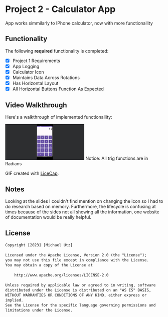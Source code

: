 # Project 2 - Calculator App

App works simmilarly to IPhone calculator, now with more functionallity

## Functionality 

The following **required** functionality is completed:

* [X] Project 1 Requirements
* [X] App Logging
* [X] Calculator Icon
* [X] Maintains Data Across Rotations
* [X] Has Horizontal Layout
* [X] All Horizontal Buttons Function As Expected

## Video Walkthrough

Here's a walkthrough of implemented functionallity:

<img src='CalculatorAppProj2.gif' title='Video Walkthrough' width='50%' alt='Video Walkthrough' />
Notice: All trig functions are in Radians

GIF created with [LiceCap](http://www.cockos.com/licecap/).

## Notes

Looking at the slides I couldn't find mention on changing the icon so I had to do research based on memory. Furthermore, the lifecycle is confusing at times because of the sides not all showing all the information, one website of documentation would be really helpful.

## License

    Copyright [2023] [Michael Utz]

    Licensed under the Apache License, Version 2.0 (the "License");
    you may not use this file except in compliance with the License.
    You may obtain a copy of the License at

        http://www.apache.org/licenses/LICENSE-2.0

    Unless required by applicable law or agreed to in writing, software
    distributed under the License is distributed on an "AS IS" BASIS,
    WITHOUT WARRANTIES OR CONDITIONS OF ANY KIND, either express or implied.
    See the License for the specific language governing permissions and
    limitations under the License.
